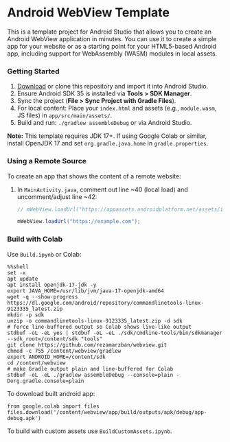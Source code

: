 # Android WebView Template

This is a template project for Android Studio that allows you to create an Android WebView application in minutes. You can use it to create a simple app for your website or as a starting point for your HTML5-based Android app, including support for WebAssembly (WASM) modules in local assets.

### Getting Started

1. [Download](https://github.com/rezamarzban/webview/archive/master.zip) or clone this repository and import it into Android Studio.
2. Ensure Android SDK 35 is installed via **Tools > SDK Manager**.
3. Sync the project (**File > Sync Project with Gradle Files**).
4. For local content: Place your `index.html` and assets (e.g., `module.wasm`, JS files) in `app/src/main/assets/`.
5. Build and run: `./gradlew assembleDebug` or via Android Studio.

**Note:** This template requires JDK 17+. If using Google Colab or similar, install OpenJDK 17 and set `org.gradle.java.home` in `gradle.properties`.

### Using a Remote Source

To create an app that shows the content of a remote website:

1. In `MainActivity.java`, comment out line ~40 (local load) and uncomment/adjust line ~42:
   ```java
   // mWebView.loadUrl("https://appassets.androidplatform.net/assets/index.html");
   
   mWebView.loadUrl("https://example.com");

### Build with Colab

Use `Build.ipynb` or Colab:

```
%%shell
set -x
apt update
apt install openjdk-17-jdk -y
export JAVA_HOME=/usr/lib/jvm/java-17-openjdk-amd64
wget -q --show-progress https://dl.google.com/android/repository/commandlinetools-linux-9123335_latest.zip
mkdir -p sdk
unzip -o commandlinetools-linux-9123335_latest.zip -d sdk
# force line-buffered output so Colab shows live-like output
stdbuf -oL -eL yes | stdbuf -oL -eL ./sdk/cmdline-tools/bin/sdkmanager --sdk_root=/content/sdk "tools"
git clone https://github.com/rezamarzban/webview.git
chmod -c 755 /content/webview/gradlew
export ANDROID_HOME=/content/sdk
cd /content/webview
# make Gradle output plain and line-buffered for Colab
stdbuf -oL -eL ./gradlew assembleDebug --console=plain -Dorg.gradle.console=plain
```

To download built android app:

```
from google.colab import files
files.download('/content/webview/app/build/outputs/apk/debug/app-debug.apk')
```

To build with custom assets use `BuildCustomAssets.ipynb`.
